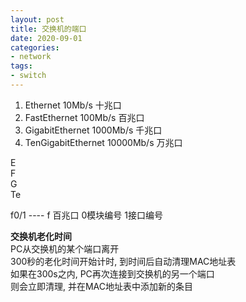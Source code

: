 ```yaml
---
layout: post
title: 交换机的端口
date: 2020-09-01
categories:
- network
tags:
- switch
---
```

1. Ethernet                     10Mb/s            十兆口
2. FastEthernet               100Mb/s          百兆口
3. GigabitEthernet          1000Mb/s        千兆口
4. TenGigabitEthernet     10000Mb/s      万兆口

E<br>
F<br>
G<br>
Te<br>

f0/1   \-\-\-\-  f 百兆口 0模块编号  1接口编号<br>

**交换机老化时间**<br>
PC从交换机的某个端口离开<br>
300秒的老化时间开始计时, 到时间后自动清理MAC地址表<br>
如果在300s之内, PC再次连接到交换机的另一个端口<br>
则会立即清理, 并在MAC地址表中添加新的条目<br>
